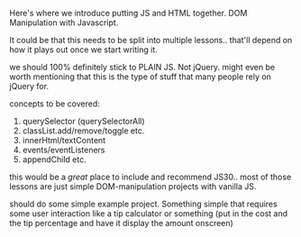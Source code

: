 Here's where we introduce putting JS and HTML together.  DOM Manipulation with Javascript.

It could be that this needs to be split into multiple lessons.. that'll depend on how it plays out once we start writing it.

we should 100% definitely stick to PLAIN JS.  Not jQuery.  might even be worth mentioning that this is the type of stuff that many people rely on jQuery for.

concepts to be covered:
1. querySelector (querySelectorAll)
2. classList.add/remove/toggle etc.
3. innerHtml/textContent
4. events/eventListeners
5. appendChild etc.

this would be a _great_ place to include and recommend JS30.. most of those lessons are just simple DOM-manipulation projects with vanilla JS.

should do some simple example project.  Something simple that requires some user interaction like a tip calculator or something (put in the cost and the tip percentage and have it display the amount onscreen)